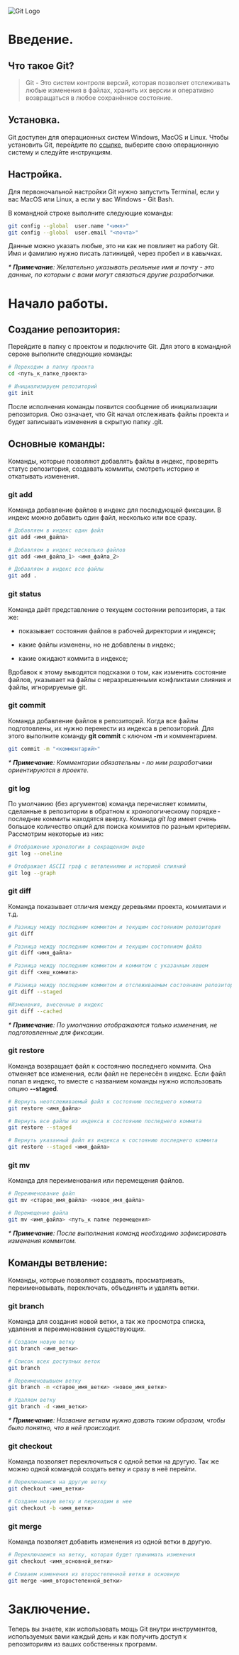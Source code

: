 ![Git Logo](./logo.jpg)

# Введение.

## Что такое Git?

> Git - Это систем контроля версий, которая позволяет отслеживать любые изменения в файлах, хранить их версии и оперативно возвращаться в любое сохранённое состояние.

## Установка.

Git доступен для операционных систем Windows, MacOS и Linux. Чтобы установить Git, перейдите по [ссылке](https://git-scm.com/downloads), выберите свою операционную систему и следуйте инструкциям.

## Настройка.

Для первоночальной настройки Git нужно запустить Terminal, если у вас MacOS или Linux, а eсли у вас Windows - Git Bash.

В командной строке выполните следующие команды:

```sh
git config --global  user.name "<имя>"
git config --global  user.email "<почта>"
```
Данные можно указать любые, это ни как не повлияет на работу Git. Имя и фамилию нужно писать латиницей, через пробел и в кавычках.

*\* **Примечание**: Желательно указывать реальные имя и почту - это данные, по которым с вами могут связаться другие разработчики.*

# Начало работы.

## Создание репозитория:

Перейдите в папку с проектом и подключите Git. Для этого в командной сероке выполните следующие команды:

```sh
# Переходим в папку проекта
cd <путь_к_папке_проекта>

# Инициализируем репозиторий
git init
```

После исполнения команды появится сообщение об инициализации репозитория. Оно означает, что Git начал отслеживать файлы проекта и будет записывать изменения в скрытую папку .git.

## Основные команды:

Команды, которые позволяют добавлять файлы в индекс, проверять статус репозитория, создавать коммиты, смотреть историю и откатывать изменения.

### git add

Команда добавление файлов в индекс для последующей фиксации. В индекс можно добавить один файл, несколько или все сразу.

```sh
# Добавляем в индекс один файл
git add <имя_файла>

# Добавляем в индекс несколько файлов 
git add <имя_файла_1> <имя_файла_2>

# Добавляем в индекс все файлы 
git add .
```

### git status

Команда даёт представление о текущем состоянии репозитория, а так же:

- показывает состояния файлов в рабочей директории и индексе;

+ какие файлы изменены, но не добавлены в индекс;

* какие ожидают коммита в индексе;

Вдобавок к этому выводятся подсказки о том, как изменить состояние файлов, указывает на файлы с неразрешенными конфликтами слияния и
файлы, игнорируемые git.

### git commit

Команда добавление файлов в репозиторий.
Когда все файлы подготовлены, их нужно перенести из индекса в репозиторий. Для этого выполните команду **git commit** с ключом **-m** и комментарием.

```sh
git commit -m "<комментарий>"
```
*\* **Примечание**: Комментарии обязательны - по ним разработчики ориентируются в проекте.*

### git log

По умолчанию (без аргументов) команда перечисляет коммиты, сделанные в репозитории в обратном к хронологическому порядке - последние коммиты находятся вверху. Команда _git log_ имеет очень большое количество опций для поиска коммитов по разным критериям. Рассмотрим некоторые из них:

```sh
# Отображение хронологии в сокращенном виде
git log --oneline

# Отображает ASCII граф с ветвлениями и историей слияний
git log --graph
```

### git diff

Команда показывает отличия между деревьями проекта, коммитами и т.д.

```sh
# Разницу между последним коммитом и текущим состоянием репозитория
git diff

# Разница между последним коммитом и текущим состоянием файла 
git diff <имя_файла>

# Разница между последним коммитом и коммитом с указанным хешем 
git diff <хеш_коммита>

# Разница между последним коммитом и отслеживаемым состоянием репозитория 
git diff --staged

#Изменения, внесенные в индекс
git diff --cached
```

*\* **Примечание**: По умолчанию отображаются только изменения, не подготовленные для фиксации.*

### git restore

Команда возвращает файл к состоянию последнего коммита. Она отменяет все изменения, если файл не перенесён в индекс. Если файл попал в индекс, то вместе с названием команды нужно использовать опцию **--staged**.

```sh
# Вернуть неотслеживаемый файл к состоянию последнего коммита 
git restore <имя_файла>

# Вернуть все файлы из индекса к состоянию последнего коммита
git restore --staged 

# Вернуть указанный файл из индекса к состоянию последнего коммита
git restore --staged <имя_файла>
```

### git mv

Команда для переименования или перемещения файлов.

```sh
# Переименование файл
git mv <старое_имя_файла> <новое_имя_файла>

# Перемещение файла
git mv <имя_файла> <путь_к папке перемещения>
```

*\* **Примечание**: После выполнения команд необходимо зафиксировать изменения коммитом.*

## Команды ветвление:

Команды, которые позволяют создавать, просматривать, переименовывать, переключать, объединять и удалять ветки.

### git branch

Команда для создания новой ветки, а так же просмотра списка, удаления и переименования существующих.

```sh
# Создаем новую ветку
git branch <имя_ветки>

# Список всех доступных веток 
git branch

# Переименовывыем ветку
git branch -m <старое_имя_ветки> <новое_имя_ветки>

# Удаляем ветку
git branch -d <имя_ветки>
```

*\* **Примечание**: Название веткам нужно давать таким образом, чтобы было понятно, что в ней происходит.*

### git checkout

Команда позволяет переключиться с одной ветки на другую. Так же можно одной командой создать ветку и сразу в неё перейти.

```sh
# Переключаемся на другую ветку
git checkout <имя_ветки>

# Создаем новую ветку и переходим в нее
git checkout -b <имя_ветки>
```

### git merge

Команда позволяет добавить изменения из одной ветки в другую.

```sh
# Переключаемся на ветку, которая будет принимать изменения 
git checkout <имя_основной_ветки>

# Сливаем изменения из второстепенной ветки в основную 
git merge <имя_второстепенной_ветки>
```

# Заключение.

Теперь вы знаете, как использовать мощь Git внутри инструментов, используемых вами каждый день и как получить доступ к репозиториям из ваших собственных программ.